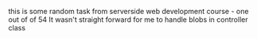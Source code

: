 this is some random task from serverside web development course - one out of of 54 
It wasn't straight forward for me to handle blobs in controller class


